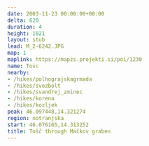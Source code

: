 ```yaml
---
date: 2003-11-23 00:00:00+00:00
delta: 620
duration: 4
height: 1021
layout: stub
lead: M_2-6242.JPG
map: 1
maplink: https://mapzs.projekti.si/poi/1230
name: Tosc
nearby:
- /hikes/polhograjskagrmada
- /hikes/svozbolt
- /hikes/svandrej_zminec
- /hikes/korena
- /hikes/kozljek
peak: 46.097448,14.321274
region: notranjska
start: 46.076165,14.313252
title: Tošč through Mačkov graben
---
```

